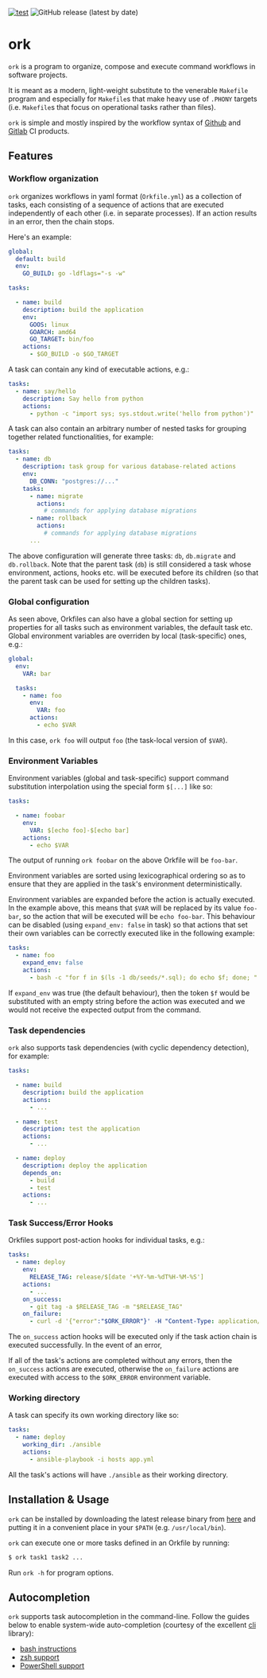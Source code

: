 [![test](https://github.com/kkentzo/ork/actions/workflows/test.yml/badge.svg?branch=master)](https://github.com/kkentzo/ork/actions/workflows/test.yml)
![GitHub release (latest by date)](https://img.shields.io/github/v/release/kkentzo/ork)

# ork

`ork` is a program to organize, compose and execute command workflows
in software projects.

It is meant as a modern, light-weight substitute to the venerable
`Makefile` program and especially for `Makefile`s that make heavy use
of `.PHONY` targets (i.e. `Makefile`s that focus on operational tasks
rather than files).

`ork` is simple and mostly inspired by the workflow syntax of
[Github](https://docs.github.com/en/actions/using-workflows/workflow-syntax-for-github-actions)
and [Gitlab](https://docs.gitlab.com/ee/ci/yaml/gitlab_ci_yaml.html)
CI products.

## Features

### Workflow organization

`ork` organizes workflows in yaml format (`Orkfile.yml`) as a
collection of tasks, each consisting of a sequence of actions that are
executed independently of each other (i.e. in separate processes). If
an action results in an error, then the chain stops.

Here's an example:

```yaml
global:
  default: build
  env:
    GO_BUILD: go -ldflags="-s -w"

tasks:

  - name: build
    description: build the application
    env:
      GOOS: linux
      GOARCH: amd64
      GO_TARGET: bin/foo
    actions:
      - $GO_BUILD -o $GO_TARGET

```

A task can contain any kind of executable actions, e.g.:

```yaml
tasks:
  - name: say/hello
    description: Say hello from python
    actions:
      - python -c "import sys; sys.stdout.write('hello from python')"
```

A task can also contain an arbitrary number of nested tasks for
grouping together related functionalities, for example:

```yaml
tasks:
  - name: db
    description: task group for various database-related actions
    env:
      DB_CONN: "postgres://..."
    tasks:
      - name: migrate
        actions:
          # commands for applying database migrations
      - name: rollback
        actions:
          # commands for applying database migrations
      ...
```

The above configuration will generate three tasks: `db`, `db.migrate`
and `db.rollback`. Note that the parent task (`db`) is still
considered a task whose environment, actions, hooks etc. will be
executed before its children (so that the parent task can be used for
setting up the children tasks).

### Global configuration

As seen above, Orkfiles can also have a global section for setting up
properties for all tasks such as environment variables, the default
task etc. Global environment variables are overriden by local
(task-specific) ones, e.g.:

```yaml
global:
  env:
    VAR: bar

  tasks:
    - name: foo
      env:
        VAR: foo
      actions:
        - echo $VAR
```

In this case, `ork foo` will output `foo` (the task-local version of
`$VAR`).

### Environment Variables

Environment variables (global and task-specific) support command
substitution interpolation using the special form `$[...]` like so:

```yaml
tasks:

  - name: foobar
    env:
      VAR: $[echo foo]-$[echo bar]
    actions:
      - echo $VAR
```

The output of running `ork foobar` on the above Orkfile will be
`foo-bar`.

Environment variables are sorted using lexicographical ordering so as
to ensure that they are applied in the task's environment
deterministically.

Environment variables are expanded before the action is actually
executed. In the example above, this means that `$VAR` will be
replaced by its value `foo-bar`, so the action that will be executed
will be `echo foo-bar`. This behaviour can be disabled (using
`expand_env: false` in task) so that actions that set their own
variables can be correctly executed like in the following example:

```yaml
tasks:
  - name: foo
    expand_env: false
    actions:
      - bash -c "for f in $(ls -1 db/seeds/*.sql); do echo $f; done; "
```

If `expand_env` was true (the default behaviour), then the token `$f`
would be substituted with an empty string before the action was
executed and we would not receive the expected output from the
command.

### Task dependencies

`ork` also supports task dependencies (with cyclic dependency
detection), for example:

```yaml
tasks:

  - name: build
    description: build the application
    actions:
      - ...

  - name: test
    description: test the application
    actions:
      - ...

  - name: deploy
    description: deploy the application
    depends_on:
      - build
      - test
    actions:
      - ...
```

### Task Success/Error Hooks

Orkfiles support post-action hooks for individual tasks, e.g.:

```yaml
tasks:
  - name: deploy
    env:
      RELEASE_TAG: release/$[date '+%Y-%m-%dT%H-%M-%S']
    actions:
      - ...
    on_success:
      - git tag -a $RELEASE_TAG -m "$RELEASE_TAG"
    on_failure:
      - curl -d '{"error":"$ORK_ERROR"}' -H "Content-Type: application/json" -X POST http://notifications.somewhere
```

The `on_success` action hooks will be executed only if the task action
chain is executed successfully. In the event of an error,

If all of the task's actions are completed without any errors, then
the `on_success` actions are executed, otherwise the `on_failure`
actions are executed with access to the `$ORK_ERROR` environment
variable.

### Working directory

A task can specify its own working directory like so:

```yaml
tasks:
  - name: deploy
    working_dir: ./ansible
    actions:
      - ansible-playbook -i hosts app.yml
```

All the task's actions will have `./ansible` as their working
directory.

## Installation & Usage

`ork` can be installed by downloading the latest release binary from
[here](https://github.com/kkentzo/ork/releases) and putting it in a
convenient place in your `$PATH` (e.g. `/usr/local/bin`).

`ork` can execute one or more tasks defined in an Orkfile by running:

```bash
$ ork task1 task2 ...
```

Run `ork -h` for program options.

## Autocompletion

`ork` supports task autocompletion in the command-line. Follow the
guides below to enable system-wide auto-completion (courtesy of the
excellent [cli](https://github.com/urfave/cli) library):

- [bash instructions](https://github.com/urfave/cli/blob/main/docs/v2/manual.md#distribution-and-persistent-autocompletion)
- [zsh support](https://github.com/urfave/cli/blob/main/docs/v2/manual.md#zsh-support)
- [PowerShell support](https://github.com/urfave/cli/blob/main/docs/v2/manual.md#powershell-support)
